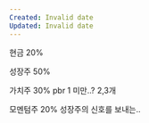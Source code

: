 ```yaml
---
Created: Invalid date
Updated: Invalid date
---
```

현금 20%

성장주 50%

가치주 30% pbr 1 미만..? 2,3개

모멘텀주 20% 성장주의 신호를 보내는..